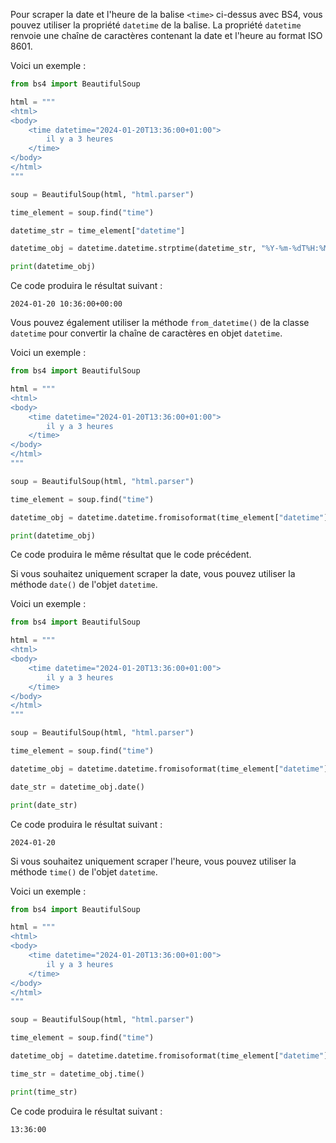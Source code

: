 Pour scraper la date et l'heure de la balise `<time>` ci-dessus avec BS4, vous pouvez utiliser la propriété `datetime` de la balise. La propriété `datetime` renvoie une chaîne de caractères contenant la date et l'heure au format ISO 8601.

Voici un exemple :

```python
from bs4 import BeautifulSoup

html = """
<html>
<body>
    <time datetime="2024-01-20T13:36:00+01:00">
        il y a 3 heures
    </time>
</body>
</html>
"""

soup = BeautifulSoup(html, "html.parser")

time_element = soup.find("time")

datetime_str = time_element["datetime"]

datetime_obj = datetime.datetime.strptime(datetime_str, "%Y-%m-%dT%H:%M:%SZ")

print(datetime_obj)
```

Ce code produira le résultat suivant :

```
2024-01-20 10:36:00+00:00
```

Vous pouvez également utiliser la méthode `from_datetime()` de la classe `datetime` pour convertir la chaîne de caractères en objet `datetime`.

Voici un exemple :

```python
from bs4 import BeautifulSoup

html = """
<html>
<body>
    <time datetime="2024-01-20T13:36:00+01:00">
        il y a 3 heures
    </time>
</body>
</html>
"""

soup = BeautifulSoup(html, "html.parser")

time_element = soup.find("time")

datetime_obj = datetime.datetime.fromisoformat(time_element["datetime"])

print(datetime_obj)
```

Ce code produira le même résultat que le code précédent.

Si vous souhaitez uniquement scraper la date, vous pouvez utiliser la méthode `date()` de l'objet `datetime`.

Voici un exemple :

```python
from bs4 import BeautifulSoup

html = """
<html>
<body>
    <time datetime="2024-01-20T13:36:00+01:00">
        il y a 3 heures
    </time>
</body>
</html>
"""

soup = BeautifulSoup(html, "html.parser")

time_element = soup.find("time")

datetime_obj = datetime.datetime.fromisoformat(time_element["datetime"])

date_str = datetime_obj.date()

print(date_str)
```

Ce code produira le résultat suivant :

```
2024-01-20
```

Si vous souhaitez uniquement scraper l'heure, vous pouvez utiliser la méthode `time()` de l'objet `datetime`.

Voici un exemple :

```python
from bs4 import BeautifulSoup

html = """
<html>
<body>
    <time datetime="2024-01-20T13:36:00+01:00">
        il y a 3 heures
    </time>
</body>
</html>
"""

soup = BeautifulSoup(html, "html.parser")

time_element = soup.find("time")

datetime_obj = datetime.datetime.fromisoformat(time_element["datetime"])

time_str = datetime_obj.time()

print(time_str)
```

Ce code produira le résultat suivant :

```
13:36:00
```